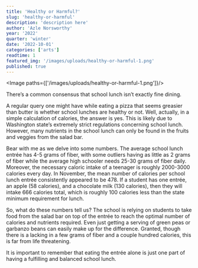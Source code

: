 ```yaml
---
title: 'Healthy or Harmful?'
slug: 'healthy-or-harmful'
description: 'description here'
author: 'Azle Norsworthy'
year: '2022'
quarter: 'winter'
date: '2022-10-01'
categories: ['arts']
readtime: 1
featured_img: '/images/uploads/healthy-or-harmful-1.png'
published: true
---
```


<script>
    import Image from "$lib/components/image.svelte";
</script>

<Image paths={['/images/uploads/healthy-or-harmful-1.png']}/>

There’s a common consensus that school lunch isn’t exactly fine dining.

A regular query one might have while eating a pizza that seems greasier than butter is whether school lunches are healthy or not. Well, actually, in a simple calculation of calories, the answer is yes. This is likely due to Washington state’s extremely strict regulations concerning school lunch. However, many nutrients in the school lunch can only be found in the fruits and veggies from the salad bar.

Bear with me as we delve into some numbers. The average school lunch entrée has 4-5 grams of fiber, with some outliers having as little as 2 grams of fiber while the average high schooler needs 25-30 grams of fiber daily. Moreover, the necessary caloric intake of a teenager is roughly 2000-3000 calories every day. In November, the mean number of calories per school lunch entrée consistently appeared to be 478. If a student has one entrée, an apple (58 calories), and a chocolate milk (130 calories), then they will intake 666 calories total, which is roughly 100 calories less than the state minimum requirement for lunch.

So, what do these numbers tell us? The school is relying on students to take food from the salad bar on top of the entrée to reach the optimal number of calories and nutrients required. Even just getting a serving of green peas or garbanzo beans can easily make up for the difference. Granted, though there is a lacking in a few grams of fiber and a couple hundred calories, this is far from life threatening.

It is important to remember that eating the entrée alone is just one part of having a fulfilling and balanced school lunch.
